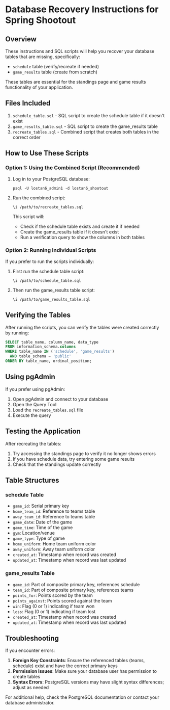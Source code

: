 # Database Recovery Instructions for Spring Shootout

## Overview

These instructions and SQL scripts will help you recover your database tables that are missing, specifically:
- `schedule` table (verify/recreate if needed)
- `game_results` table (create from scratch)

These tables are essential for the standings page and game results functionality of your application.

## Files Included

1. `schedule_table.sql` - SQL script to create the schedule table if it doesn't exist
2. `game_results_table.sql` - SQL script to create the game_results table
3. `recreate_tables.sql` - Combined script that creates both tables in the correct order

## How to Use These Scripts

### Option 1: Using the Combined Script (Recommended)

1. Log in to your PostgreSQL database:
   ```
   psql -U lostan6_admin1 -d lostan6_shootout
   ```

2. Run the combined script:
   ```
   \i /path/to/recreate_tables.sql
   ```

   This script will:
   - Check if the schedule table exists and create it if needed
   - Create the game_results table if it doesn't exist
   - Run a verification query to show the columns in both tables

### Option 2: Running Individual Scripts

If you prefer to run the scripts individually:

1. First run the schedule table script:
   ```
   \i /path/to/schedule_table.sql
   ```

2. Then run the game_results table script:
   ```
   \i /path/to/game_results_table.sql
   ```

## Verifying the Tables

After running the scripts, you can verify the tables were created correctly by running:

```sql
SELECT table_name, column_name, data_type 
FROM information_schema.columns 
WHERE table_name IN ('schedule', 'game_results') 
  AND table_schema = 'public'
ORDER BY table_name, ordinal_position;
```

## Using pgAdmin

If you prefer using pgAdmin:

1. Open pgAdmin and connect to your database
2. Open the Query Tool
3. Load the `recreate_tables.sql` file
4. Execute the query

## Testing the Application

After recreating the tables:

1. Try accessing the standings page to verify it no longer shows errors
2. If you have schedule data, try entering some game results
3. Check that the standings update correctly

## Table Structures

### schedule Table
- `game_id`: Serial primary key
- `home_team_id`: Reference to teams table 
- `away_team_id`: Reference to teams table
- `game_date`: Date of the game
- `game_time`: Time of the game
- `gym`: Location/venue
- `game_type`: Type of game
- `home_uniform`: Home team uniform color
- `away_uniform`: Away team uniform color
- `created_at`: Timestamp when record was created
- `updated_at`: Timestamp when record was last updated

### game_results Table
- `game_id`: Part of composite primary key, references schedule
- `team_id`: Part of composite primary key, references teams
- `points_for`: Points scored by the team
- `points_against`: Points scored against the team
- `win`: Flag (0 or 1) indicating if team won
- `loss`: Flag (0 or 1) indicating if team lost
- `created_at`: Timestamp when record was created
- `updated_at`: Timestamp when record was last updated

## Troubleshooting

If you encounter errors:

1. **Foreign Key Constraints**: Ensure the referenced tables (teams, schedule) exist and have the correct primary keys
2. **Permission Issues**: Make sure your database user has permission to create tables
3. **Syntax Errors**: PostgreSQL versions may have slight syntax differences; adjust as needed

For additional help, check the PostgreSQL documentation or contact your database administrator. 